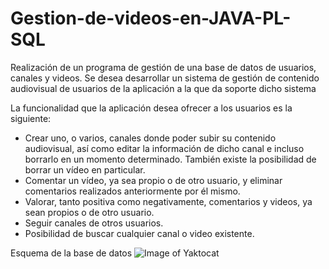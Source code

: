 # Gestion-de-videos-en-JAVA-PL-SQL
Realización de un programa de gestión de una base de datos de usuarios, canales y videos. Se desea desarrollar un sistema de gestión de contenido audiovisual de usuarios de la aplicación a la que da soporte dicho sistema

La funcionalidad que la aplicación desea ofrecer a los usuarios es la siguiente:
- Crear uno, o varios, canales donde poder subir su contenido audiovisual, así como
editar la información de dicho canal e incluso borrarlo en un momento determinado.
También existe la posibilidad de borrar un vídeo en particular.
- Comentar un vídeo, ya sea propio o de otro usuario, y eliminar comentarios realizados
anteriormente por él mismo.
- Valorar, tanto positiva como negativamente, comentarios y videos, ya sean propios o de
otro usuario.
- Seguir canales de otros usuarios.
- Posibilidad de buscar cualquier canal o video existente.

Esquema de la base de datos 
![Image of Yaktocat](https://github.com/carloscarretero/Gestion-de-videos-en-JAVA-PL-SQL/blob/master/db_scheme.PNG)
